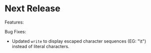 # Next Release

Features:

Bug Fixes:

- Updated `write` to display escaped character sequences (EG: "\t") instead of literal characters.

